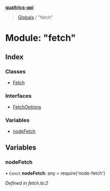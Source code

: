 **[qualtrics-api](../README.md)**

> [Globals](../globals.md) / "fetch"

# Module: "fetch"

## Index

### Classes

* [Fetch](../classes/_fetch_.fetch.md)

### Interfaces

* [FetchOptions](../interfaces/_fetch_.fetchoptions.md)

### Variables

* [nodeFetch](_fetch_.md#nodefetch)

## Variables

### nodeFetch

• `Const` **nodeFetch**: any = require('node-fetch')

*Defined in fetch.ts:2*
